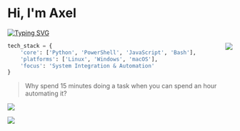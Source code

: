 # Hi, I'm Axel 
[![Typing SVG](https://readme-typing-svg.demolab.com?font=Fira+Code&pause=1000&width=435&lines=Integration+Specialist;Automation+Enthusiast;Problem+Solver)](https://git.io/typing-svg)

<a href="https://axel.fyi">
  <img align="right" src="https://github-readme-stats.vercel.app/api/top-langs/?username=4esv&theme=dark&hide_border=true&layout=compact" />
</a>

```python
tech_stack = {
    'core': ['Python', 'PowerShell', 'JavaScript', 'Bash'],
    'platforms': ['Linux', 'Windows', 'macOS'],
    'focus': 'System Integration & Automation'
}
```

> Why spend 15 minutes doing a task when you can spend an hour automating it?

<div align="left">
  <img src="https://github-profile-trophy.vercel.app/?username=4esv&theme=onedark&rank=SECRET,SSS,SS,S,AAA,AA,A&no-bg=true&no-frame=true&column=4" />
</div>

[![](https://visitcount.itsvg.in/api?id=4esv&label=Profile%20Views&color=12&icon=5&pretty=true)](https://visitcount.itsvg.in)
